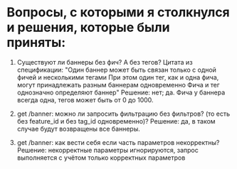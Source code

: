 # Вопросы, с которыми я столкнулся и решения, которые были приняты:
1) Существуют ли баннеры без фич? А без тегов?
Цитата из спецификации:
"Один баннер может быть связан только с одной фичей и несколькими тегами
При этом один тег, как и одна фича, могут принадлежать разным баннерам одновременно
Фича и тег однозначно определяют баннер"
Решение: нет; да. Фича у баннера всегда одна, тегов может быть от 0 до 1000.

2) get /banner: можно ли запросить фильтрацию без фильтров? (то есть без feature_id и без tag_id одновременно)?
Решение: да, в таком случае будут возвращены все баннеры.

3) get /banner: как вести себя если часть параметров некорректны?
Решение: некорректные параметры игнорируются, запрос выполняется с учётом только корректных параметров